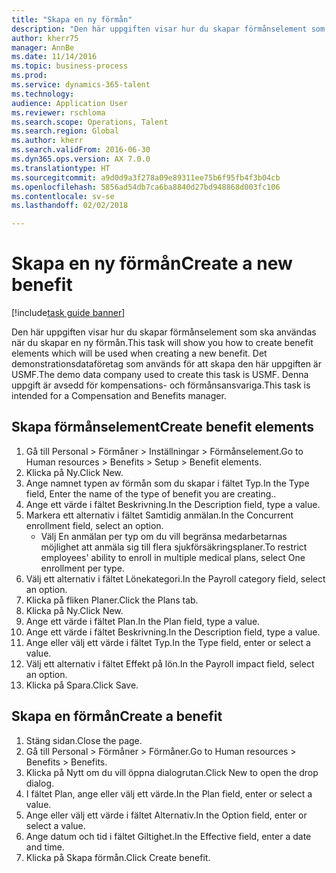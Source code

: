 ```yaml
--- 
title: "Skapa en ny förmån"
description: "Den här uppgiften visar hur du skapar förmånselement som ska användas när du skapar en ny förmån."
author: kherr75
manager: AnnBe
ms.date: 11/14/2016
ms.topic: business-process
ms.prod: 
ms.service: dynamics-365-talent
ms.technology: 
audience: Application User
ms.reviewer: rschloma
ms.search.scope: Operations, Talent
ms.search.region: Global
ms.author: kherr
ms.search.validFrom: 2016-06-30
ms.dyn365.ops.version: AX 7.0.0
ms.translationtype: HT
ms.sourcegitcommit: a9d0d9a3f278a09e89311ee75b6f95fb4f3b04cb
ms.openlocfilehash: 5856ad54db7ca6ba8840d27bd948868d003fc106
ms.contentlocale: sv-se
ms.lasthandoff: 02/02/2018

---
```

# <a name="create-a-new-benefit"></a><span data-ttu-id="36c0e-103">Skapa en ny förmån</span><span class="sxs-lookup"><span data-stu-id="36c0e-103">Create a new benefit</span></span>

[!include[task guide banner](../../includes/task-guide-banner.md)]

<span data-ttu-id="36c0e-104">Den här uppgiften visar hur du skapar förmånselement som ska användas när du skapar en ny förmån.</span><span class="sxs-lookup"><span data-stu-id="36c0e-104">This task will show you how to create benefit elements which will be used when creating a new benefit.</span></span> <span data-ttu-id="36c0e-105">Det demonstrationsdataföretag som används för att skapa den här uppgiften är USMF.</span><span class="sxs-lookup"><span data-stu-id="36c0e-105">The demo data company used to create this task is USMF.</span></span> <span data-ttu-id="36c0e-106">Denna uppgift är avsedd för kompensations- och förmånsansvariga.</span><span class="sxs-lookup"><span data-stu-id="36c0e-106">This task is intended for a Compensation and Benefits manager.</span></span>


## <a name="create-benefit-elements"></a><span data-ttu-id="36c0e-107">Skapa förmånselement</span><span class="sxs-lookup"><span data-stu-id="36c0e-107">Create benefit elements</span></span>
1. <span data-ttu-id="36c0e-108">Gå till Personal > Förmåner > Inställningar > Förmånselement.</span><span class="sxs-lookup"><span data-stu-id="36c0e-108">Go to Human resources > Benefits > Setup > Benefit elements.</span></span>
2. <span data-ttu-id="36c0e-109">Klicka på Ny.</span><span class="sxs-lookup"><span data-stu-id="36c0e-109">Click New.</span></span>
3. <span data-ttu-id="36c0e-110">Ange namnet typen av förmån som du skapar i fältet Typ.</span><span class="sxs-lookup"><span data-stu-id="36c0e-110">In the Type field, Enter the name of the type of benefit you are creating..</span></span>
4. <span data-ttu-id="36c0e-111">Ange ett värde i fältet Beskrivning.</span><span class="sxs-lookup"><span data-stu-id="36c0e-111">In the Description field, type a value.</span></span>
5. <span data-ttu-id="36c0e-112">Markera ett alternativ i fältet Samtidig anmälan.</span><span class="sxs-lookup"><span data-stu-id="36c0e-112">In the Concurrent enrollment field, select an option.</span></span>
    * <span data-ttu-id="36c0e-113">Välj En anmälan per typ om du vill begränsa medarbetarnas möjlighet att anmäla sig till flera sjukförsäkringsplaner.</span><span class="sxs-lookup"><span data-stu-id="36c0e-113">To restrict employees' ability to enroll in multiple medical plans, select One enrollment per type.</span></span>  
6. <span data-ttu-id="36c0e-114">Välj ett alternativ i fältet Lönekategori.</span><span class="sxs-lookup"><span data-stu-id="36c0e-114">In the Payroll category field, select an option.</span></span>
7. <span data-ttu-id="36c0e-115">Klicka på fliken Planer.</span><span class="sxs-lookup"><span data-stu-id="36c0e-115">Click the Plans tab.</span></span>
8. <span data-ttu-id="36c0e-116">Klicka på Ny.</span><span class="sxs-lookup"><span data-stu-id="36c0e-116">Click New.</span></span>
9. <span data-ttu-id="36c0e-117">Ange ett värde i fältet Plan.</span><span class="sxs-lookup"><span data-stu-id="36c0e-117">In the Plan field, type a value.</span></span>
10. <span data-ttu-id="36c0e-118">Ange ett värde i fältet Beskrivning.</span><span class="sxs-lookup"><span data-stu-id="36c0e-118">In the Description field, type a value.</span></span>
11. <span data-ttu-id="36c0e-119">Ange eller välj ett värde i fältet Typ.</span><span class="sxs-lookup"><span data-stu-id="36c0e-119">In the Type field, enter or select a value.</span></span>
12. <span data-ttu-id="36c0e-120">Välj ett alternativ i fältet Effekt på lön.</span><span class="sxs-lookup"><span data-stu-id="36c0e-120">In the Payroll impact field, select an option.</span></span>
13. <span data-ttu-id="36c0e-121">Klicka på Spara.</span><span class="sxs-lookup"><span data-stu-id="36c0e-121">Click Save.</span></span>

## <a name="create-a-benefit"></a><span data-ttu-id="36c0e-122">Skapa en förmån</span><span class="sxs-lookup"><span data-stu-id="36c0e-122">Create a benefit</span></span>
1. <span data-ttu-id="36c0e-123">Stäng sidan.</span><span class="sxs-lookup"><span data-stu-id="36c0e-123">Close the page.</span></span>
2. <span data-ttu-id="36c0e-124">Gå till Personal > Förmåner > Förmåner.</span><span class="sxs-lookup"><span data-stu-id="36c0e-124">Go to Human resources > Benefits > Benefits.</span></span>
3. <span data-ttu-id="36c0e-125">Klicka på Nytt om du vill öppna dialogrutan.</span><span class="sxs-lookup"><span data-stu-id="36c0e-125">Click New to open the drop dialog.</span></span>
4. <span data-ttu-id="36c0e-126">I fältet Plan, ange eller välj ett värde.</span><span class="sxs-lookup"><span data-stu-id="36c0e-126">In the Plan field, enter or select a value.</span></span>
5. <span data-ttu-id="36c0e-127">Ange eller välj ett värde i fältet Alternativ.</span><span class="sxs-lookup"><span data-stu-id="36c0e-127">In the Option field, enter or select a value.</span></span>
6. <span data-ttu-id="36c0e-128">Ange datum och tid i fältet Giltighet.</span><span class="sxs-lookup"><span data-stu-id="36c0e-128">In the Effective field, enter a date and time.</span></span>
7. <span data-ttu-id="36c0e-129">Klicka på Skapa förmån.</span><span class="sxs-lookup"><span data-stu-id="36c0e-129">Click Create benefit.</span></span>


